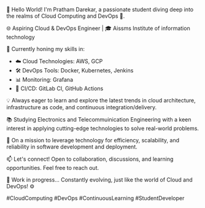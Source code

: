 👋 Hello World! I'm Pratham Darekar, a passionate student diving deep into the realms of Cloud Computing and DevOps 🚀.

🌐 Aspiring Cloud & DevOps Engineer | 🎓 Aissms Institute of information technology 

🔧 Currently honing my skills in:
   - ☁️ Cloud Technologies: AWS, GCP
   - 🛠️ DevOps Tools: Docker, Kubernetes, Jenkins
   - 📊 Monitoring: Grafana
   - 🚀 CI/CD: GitLab CI, GitHub Actions

💡 Always eager to learn and explore the latest trends in cloud architecture, infrastructure as code, and continuous integration/delivery.

📚 Studying Electronics and Telecommuinication Engineering with a keen interest in applying cutting-edge technologies to solve real-world problems.

🌱 On a mission to leverage technology for efficiency, scalability, and reliability in software development and deployment.

📫 Let's connect! Open to collaboration, discussions, and learning opportunities. Feel free to reach out.

🚧 Work in progress... Constantly evolving, just like the world of Cloud and DevOps! ⚙️

#CloudComputing #DevOps #ContinuousLearning #StudentDeveloper
